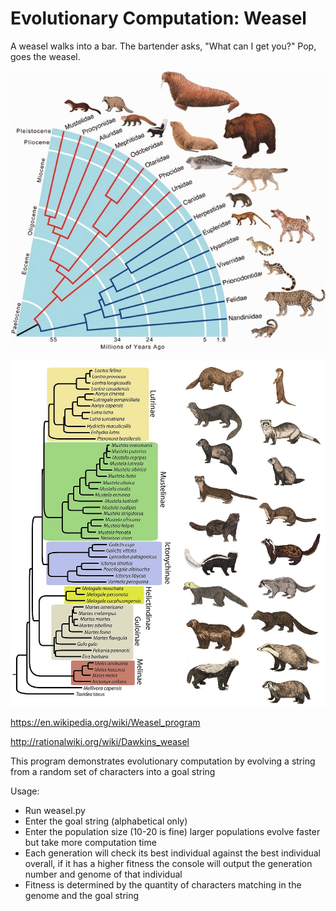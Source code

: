 # Evolutionary Computation: Weasel

A weasel walks into a bar.
The bartender asks, "What can I get you?"
Pop, goes the weasel.

![](Carnivora.png)

![](MustelidaePhylogeneticTree.jpg)

https://en.wikipedia.org/wiki/Weasel_program

http://rationalwiki.org/wiki/Dawkins_weasel


This program demonstrates evolutionary computation by evolving a string from a random set of characters into a goal string

Usage:
- Run weasel.py
- Enter the goal string (alphabetical only)
- Enter the population size (10-20 is fine) larger populations evolve faster but take more computation time
- Each generation will check its best individual against the best individual overall, if it has a higher fitness the console will output the generation number and genome of that individual
- Fitness is determined by the quantity of characters matching in the genome and the goal string
